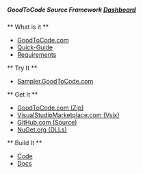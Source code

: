 ##### GoodToCode Source Framework [Dashboard](https://GoodToCode.visualstudio.com/Framework/_dashboards)
** What is it **
- [GoodToCode.com](http://www.GoodToCode.com)
- [Quick-Guide](http://docs.GoodToCode.com/reference/GoodToCode-Framework/GoodToCode-Framework-Quick-Guide.pdf)
- [Requirements](http://docs.GoodToCode.com/products/GoodToCode-Framework/What-is-the-GoodToCode-Framework.pdf)

** Try It **
- [Sampler.GoodToCode.com](http://sampler.GoodToCode.com)

** Get It **
- [GoodToCode.com (Zip)](http://www.GoodToCode.com)
- [VisualStudioMarketplace.com (Vsix)](https://marketplace.visualstudio.com/search?term=GoodToCode&target=VS&category=All%20categories&vsVersion=&sortBy=Relevance)
- [GitHub.com (Source)](https://www.github.com/GoodToCode)
- [NuGet.org (DLLs)](http://www.nuget.org/packages?q=GoodToCode)

** Build It **
- [Code](http://code.GoodToCode.com/reference/GoodToCode-Framework)
- [Docs](http://docs.GoodToCode.com/reference/GoodToCode-Framework)

